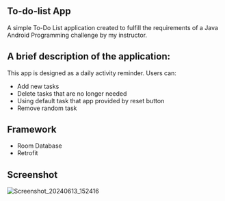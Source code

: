 ## To-do-list App
A simple To-Do List application created to fulfill the requirements of a Java Android Programming challenge by my instructor.

## A brief description of the application:
This app is designed as a daily activity reminder. Users can:
- Add new tasks
- Delete tasks that are no longer needed
- Using default task that app provided by reset button
- Remove random task

## Framework
- Room Database
- Retrofit

## Screenshot
![Screenshot_20240613_152416](https://github.com/imamzfrr/challenge-papb/assets/80440606/ac75a791-5347-4b59-995c-343d73d73ee6)
